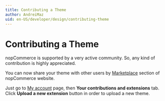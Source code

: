 ```yaml
---
title: Contributing a Theme
author: AndreiMaz
uid: en-US/developer/design/contributing-theme
---
```


# Contributing a Theme

nopCommerce is supported by a very active community. So, any kind of contribution is highly appreciated.

You can now share your theme with other users by [Marketplace](https://www.nopcommerce.com/marketplace.aspx) section of nopCommerce website.

Just go to [My account](https://www.nopcommerce.com/account.aspx) page, then **Your contributions and extensions** tab. Click **Upload a new extension** button in order to upload a new theme.
